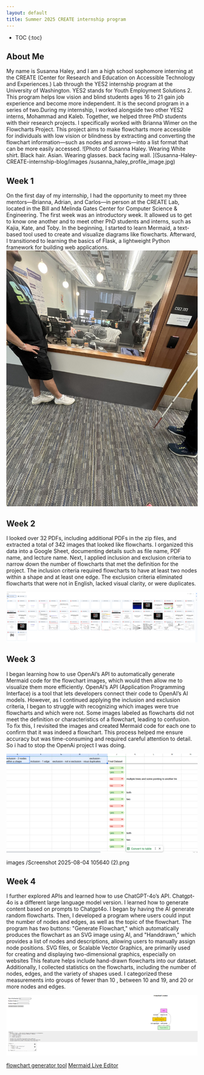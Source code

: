 ```yaml
---
layout: default
title: Summer 2025 CREATE internship program
---
```


* TOC
{:toc}

## About Me

My name is Susanna Haley, and I am a high school sophomore interning at the CREATE (Center for Research and Education on Accessible Technology and Experiences.) Lab through the YES2 internship program at the University of Washington. YES2 stands for Youth Employment Solutions 2. This program helps low vision and blind students ages 16 to 21 gain job experience and become more independent. It is the second program in a series of two.During my internship, I worked alongside two other YES2 interns, Mohammad and Kaleb. Together, we helped three PhD students with their research projects. I specifically worked with Brianna Wimer on the Flowcharts Project. This project aims to make flowcharts more accessible for individuals with low vision or blindness by extracting and converting the flowchart information—such as nodes and arrows—into a list format that can be more easily accessed.
![Photo of Susanna Haley. Wearing White shirt. Black hair. Asian. Wearing glasses. back facing wall. ](Susanna-Haley-CREATE-internship-blog/images
/susanna_haley_profile_image.jpg)

## Week 1

On the first day of my internship, I had the opportunity to meet my three mentors—Brianna, Adrian, and Carlos—in person at the CREATE Lab, located in the Bill and Melinda Gates Center for Computer Science & Engineering. The first week was an introductory week. It allowed us to get to know one another and to meet other PhD students and interns, such as Kajia, Kate, and Toby.
In the beginning, I started to learn Mermaid, a text-based tool used to create and visualize diagrams like flowcharts. Afterward, I transitioned to learning the basics of Flask, a lightweight Python framework for building web applications.
![person standing to the left and right. looking through glass to a lab. The lab has couch with blankets, wooden desks and a wooden table in the middle. Has advanced printing and other accessible technologies in the back.  ](images/CREATE_lab.jpg)


## Week 2

I looked over 32 PDFs, including additional PDFs in the zip files, and extracted a total of 342 images that looked like flowcharts. I organized this data into a Google Sheet, documenting details such as file name, PDF name, and lecture name. Next, I applied inclusion and exclusion criteria to narrow down the number of flowcharts that met the definition for the project. The inclusion criteria required flowcharts to have at least two nodes within a shape and at least one edge. The exclusion criteria eliminated flowcharts that were not in English, lacked visual clarity, or were duplicates.

![example of google drive with pdf's in them](images/pdfs.png)

## Week 3
I began learning how to use OpenAI’s API to automatically generate Mermaid code for the flowchart images, which would then allow me to visualize them more efficiently. OpenAI’s API (Application Programming Interface) is a tool that lets developers connect their code to OpenAI’s AI models. However, as I continued applying the inclusion and exclusion criteria, I began to struggle with recognizing which images were true flowcharts and which were not. Some images labeled as flowcharts did not meet the definition or characteristics of a flowchart, leading to confusion. To fix this, I revisited the images and created Mermaid code for each one to confirm that it was indeed a flowchart. This process helped me ensure accuracy but was time-consuming and required careful attention to detail. So i had to stop the OpenAi project I was doing. 

![example of her inclusion exclusion criteria she attempted](images/criteriaattemp.png)

images
/Screenshot 2025-08-04 105640 (2).png
## Week 4
I further explored APIs and learned how to use ChatGPT-4o’s API. Chatgpt-4o is a different large language model version. I learned how to generate content based on prompts to Chatgpt4o. I began by having the AI generate random flowcharts. Then, I developed a program where users could input the number of nodes and edges, as well as the topic of the flowchart. The program has two buttons: "Generate Flowchart," which automatically produces the flowchart as an SVG image using AI, and "Handdrawn," which provides a list of nodes and descriptions, allowing users to manually assign node positions. SVG files, or Scalable Vector Graphics, are primarily used for creating and displaying two-dimensional graphics, especially on websites This feature helps include hand-drawn flowcharts into our dataset. Additionally, I collected statistics on the flowcharts, including the number of nodes, edges, and the variety of shapes used. I categorized these measurements into groups of fewer than 10 , between 10 and 19, and 20 or more nodes and edges.

![shows her example website of the mermaid generator she created. there are 3 input boxes where you put in the topic of the flowchart generated, amount of nodes and edges. There are two buttons generate flowchart and handdrawn flowchart. There is a textarea box, where the output will go if you push handdrawn flowchart.](images/mermaidgenerator.png)

[flowchart generator tool](https://haleysus018.pythonanywhere.com/)
[Mermaid Live Editor](https://mermaid.live/edit#pako:eNqFj8lOwzAURX_FeuvUsmM7TiwFiQ5s2bCCsDCNO6AMlXFKoe2_4ySt2tIivHgez3nXW5jWuQEFs6L-nC60dehpmFXIj_uXx7d3M3XLtUFrXTQmDUMcBmhDU-prmBJfWUpw5Gee0lc0GNzt2pMdGt5gz0ksevZAHhoeBXSHRv8IOpx2uJcdBKNewNsE42sBxVF0EYKxc81viU8x-SsFwVJcBTn-Y9IbaBvj4UaM3tDh9AKHAOZ2mYNytjEBlMaWut3CthVn4BamNBkov8zNTDeFyyCr9h5b6eq5rssjaetmvgA108WH3zWrXDszXuq51acnpsqNHdVN5UCJzgBqCxtQlIVYkphKwaJERJT72y9QCcMiiQlNiGRcxDHfB_Dd9SSYx4JJLnksSdSCcv8DKqeq6Q)

